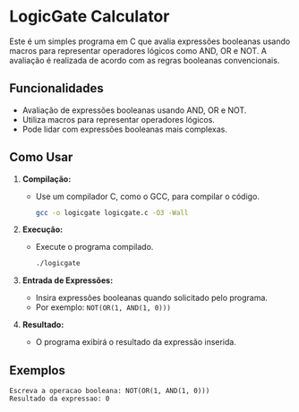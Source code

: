 # LogicGate Calculator

Este é um simples programa em C que avalia expressões booleanas usando macros para representar operadores lógicos como AND, OR e NOT. A avaliação é realizada de acordo com as regras booleanas convencionais.

## Funcionalidades

- Avaliação de expressões booleanas usando AND, OR e NOT.
- Utiliza macros para representar operadores lógicos.
- Pode lidar com expressões booleanas mais complexas.

## Como Usar

1. **Compilação:**
   - Use um compilador C, como o GCC, para compilar o código.
     ```bash
     gcc -o logicgate logicgate.c -O3 -Wall
     ```

2. **Execução:**
   - Execute o programa compilado.
     ```bash
     ./logicgate
     ```

3. **Entrada de Expressões:**
   - Insira expressões booleanas quando solicitado pelo programa.
   - Por exemplo: `NOT(OR(1, AND(1, 0)))`

4. **Resultado:**
   - O programa exibirá o resultado da expressão inserida.

## Exemplos

```plaintext
Escreva a operacao booleana: NOT(OR(1, AND(1, 0)))
Resultado da expressao: 0
